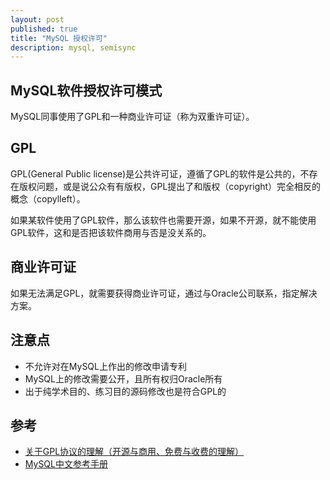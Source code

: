 ```yaml
---
layout: post
published: true
title: "MySQL 授权许可"
description: mysql, semisync
---
```

## MySQL软件授权许可模式

MySQL同事使用了GPL和一种商业许可证（称为双重许可证）。

## GPL
GPL(General Public license)是公共许可证，遵循了GPL的软件是公共的，不存在版权问题，或是说公众有有版权，GPL提出了和版权（copyright）完全相反的概念（copylleft）。

如果某软件使用了GPL软件，那么该软件也需要开源，如果不开源，就不能使用GPL软件，这和是否把该软件商用与否是没关系的。

## 商业许可证
如果无法满足GPL，就需要获得商业许可证，通过与Oracle公司联系，指定解决方案。

## 注意点
- 不允许对在MySQL上作出的修改申请专利
- MySQL上的修改需要公开，且所有权归Oracle所有
- 出于纯学术目的、练习目的源码修改也是符合GPL的

## 参考
- [关于GPL协议的理解（开源与商用、免费与收费的理解）](http://blog.csdn.net/szwangdf/article/details/27191085/)
- [MySQL中文参考手册](http://www.yesky.com/imagesnew/software/mysql/manual_Licensing_and_Support.html)
